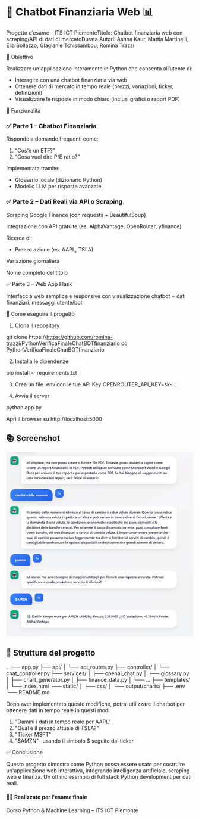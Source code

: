 # 💬 Chatbot Finanziaria Web 📊

Progetto d’esame – ITS ICT PiemonteTitolo: Chatbot finanziaria web con scraping/API di dati di mercatoDurata 
Autori: Ashna Kaur, Mattia Martinelli, Elia Sollazzo, Glaglanie Tchissambou, Romina Trazzi

📌 Obiettivo

Realizzare un'applicazione interamente in Python che consenta all’utente di:

- Interagire con una chatbot finanziaria via web
- Ottenere dati di mercato in tempo reale (prezzi, variazioni, ticker, definizioni)
- Visualizzare le risposte in modo chiaro (inclusi grafici o report PDF)

🧐 Funzionalità

### ✅ Parte 1 – Chatbot Finanziaria

Risponde a domande frequenti come:

1. “Cos'è un ETF?”
2. “Cosa vuol dire P/E ratio?”

Implementata tramite:

- Glossario locale (dizionario Python)
- Modello LLM per risposte avanzate

### ✅ Parte 2 – Dati Reali via API o Scraping 

Scraping Google Finance (con requests + BeautifulSoup)

Integrazione con API gratuite (es. AlphaVantage, OpenRouter, yfinance)

Ricerca di:

- Prezzo azione (es. AAPL, TSLA)

Variazione giornaliera

Nome completo del titolo

✅ Parte 3 – Web App Flask 

Interfaccia web semplice e responsive con visualizzazione chatbot + dati finanziari, messaggi utente/bot


🚀 Come eseguire il progetto

1. Clona il repository

git clone https://https://github.com/romina-trazzi/PythonVerificaFinaleChatBOTfinanziario
cd PythonVerificaFinaleChatBOTfinanziario

2. Installa le dipendenze

pip install -r requirements.txt

3. Crea un file .env con le tue API Key
OPENROUTER_API_KEY=sk-...

4. Avvia il server

python app.py

Apri il browser su http://localhost:5000





## 📚 Screenshot
![static/img/chartpart2.png](https://github.com/romina-trazzi/PythonVerificaFinaleChatBOTfinanziario/blob/master/static/img/finale.JPG)



## 📁 Struttura del progetto

.
├── app.py
├── api/
│   └── api_routes.py
├── controller/
│   └── chat_controller.py
├── services/
│   ├── openai_chat.py
│   ├── glossary.py
│   ├── chart_generator.py
│   ├── finance_data.py
│   └── ...
├── templates/
│   └── index.html
├── static/
│   ├── css/
│   └── output/charts/
├── .env
└── README.md

Dopo aver implementato queste modifiche, potrai utilizzare il chatbot per ottenere dati in tempo reale in questi modi:

1. "Dammi i dati in tempo reale per AAPL"
2. "Qual è il prezzo attuale di TSLA?"
3. "Ticker MSFT"
4. "$AMZN" -usando il simbolo $ seguito dal ticker

✅ Conclusione

Questo progetto dimostra come Python possa essere usato per costruire un'applicazione web interattiva, integrando intelligenza artificiale, scraping web e finanza. Un ottimo esempio di full stack Python development per dati reali.

#### 👨‍🎓 Realizzato per l'esame finale

Corso Python & Machine Learning – ITS ICT Piemonte
